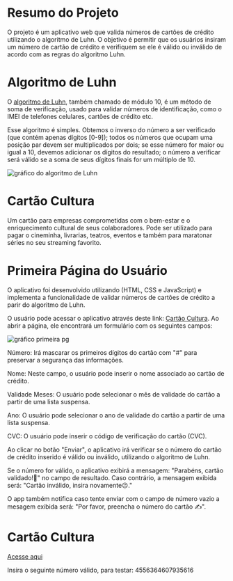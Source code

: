 # Resumo do Projeto
O projeto é um aplicativo web que valida números de cartões de crédito utilizando o algoritmo de Luhn. O objetivo é permitir que os usuários insiram um número de cartão de crédito e verifiquem se ele é válido ou inválido de acordo com as regras do algoritmo Luhn.

#  Algoritmo de Luhn

O [algoritmo de Luhn](https://en.wikipedia.org/wiki/Luhn_algorithm), também
chamado de módulo 10, é um método de soma de verificação, usado para validar
números de identificação, como o IMEI de telefones celulares, cartões de crédito
etc.

Esse algoritmo é simples. Obtemos o inverso do número a ser verificado (que
contém apenas dígitos [0-9]); todos os números que ocupam uma posição par devem
ser multiplicados por dois; se esse número for maior ou igual a 10, devemos
adicionar os dígitos do resultado; o número a verificar será válido se a soma de
seus dígitos finais for um múltiplo de 10.

![gráfico do algoritmo de
Luhn](https://www.101computing.net/wp/wp-content/uploads/Luhn-Algorithm.png)

# Cartão Cultura
Um cartão para empresas comprometidas com o bem-estar e o enriquecimento cultural de seus colaboradores.
Pode ser utilizado para pagar o cineminha, livrarias, teatros, eventos e também para maratonar séries no seu streaming favorito.

#  Primeira Página do Usuário

O aplicativo foi desenvolvido utilizando (HTML, CSS e JavaScript) e implementa a funcionalidade de validar números de cartões de crédito a parir do algoritmo de Luhn.

O usuário pode acessar o aplicativo através deste link: [Cartão Cultura](https://febbex.github.io/SAP010-card-validation/src). Ao abrir a página, ele encontrará um formulário com os seguintes campos:

![gráfico primeira pg](https://media.giphy.com/media/v1.Y2lkPTc5MGI3NjExdWozcGJqYW5xOXd5YTN6enptcmFkam04ejZjd21hcnkzajg2ZXM1YiZlcD12MV9pbnRlcm5hbF9naWZfYnlfaWQmY3Q9Zw/qQwa9AbtXLuQEQEVTu/giphy.gif)

 Número:  Irá mascarar os primeiros dígitos do cartão com "#" para preservar a segurança das informações.

 Nome: Neste campo, o usuário pode inserir o nome associado ao cartão de crédito.

 Validade Meses: O usuário pode selecionar o mês de validade do cartão a partir de uma lista suspensa.

 Ano: O usuário pode selecionar o ano de validade do cartão a partir de uma lista suspensa.
 
 CVC: O usuário pode inserir o código de verificação do cartão (CVC).

Ao clicar no botão "Enviar", o aplicativo irá verificar se o número do cartão de crédito inserido é válido ou inválido, utilizando o algoritmo de Luhn. 

Se o número for válido, o aplicativo exibirá a mensagem: "Parabéns, cartão validado!👏" no campo de resultado. Caso contrário, a mensagem exibida será: "Cartão inválido, insira novamente☹️." 

O app também notifica caso tente enviar com o campo de número vazio a mesagem exibida será: "Por favor, preencha o número do cartão ✍️".

#  Cartão Cultura

[Acesse aqui](https://thamiresfebbo.github.io/SAP010-card-validation/src)

Insira o seguinte número válido, para testar: 
4556364607935616

